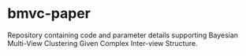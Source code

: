 # bmvc-paper
Repository containing code and parameter details supporting Bayesian Multi-View Clustering Given Complex Inter-view Structure. 
